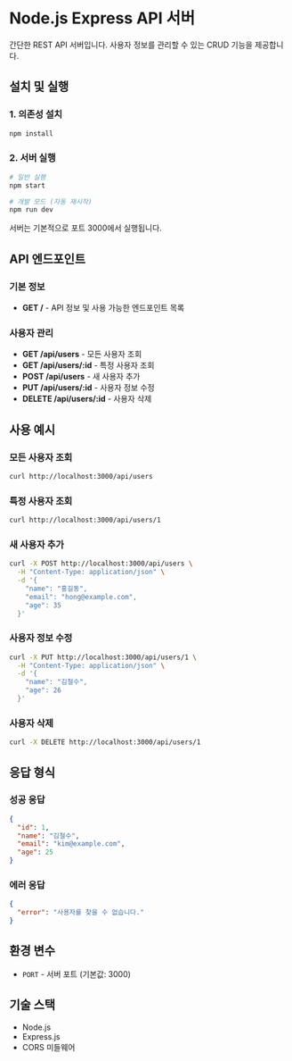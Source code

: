 # Node.js Express API 서버

간단한 REST API 서버입니다. 사용자 정보를 관리할 수 있는 CRUD 기능을 제공합니다.

## 설치 및 실행

### 1. 의존성 설치
```bash
npm install
```

### 2. 서버 실행
```bash
# 일반 실행
npm start

# 개발 모드 (자동 재시작)
npm run dev
```

서버는 기본적으로 포트 3000에서 실행됩니다.

## API 엔드포인트

### 기본 정보
- **GET /** - API 정보 및 사용 가능한 엔드포인트 목록

### 사용자 관리
- **GET /api/users** - 모든 사용자 조회
- **GET /api/users/:id** - 특정 사용자 조회
- **POST /api/users** - 새 사용자 추가
- **PUT /api/users/:id** - 사용자 정보 수정
- **DELETE /api/users/:id** - 사용자 삭제

## 사용 예시

### 모든 사용자 조회
```bash
curl http://localhost:3000/api/users
```

### 특정 사용자 조회
```bash
curl http://localhost:3000/api/users/1
```

### 새 사용자 추가
```bash
curl -X POST http://localhost:3000/api/users \
  -H "Content-Type: application/json" \
  -d '{
    "name": "홍길동",
    "email": "hong@example.com",
    "age": 35
  }'
```

### 사용자 정보 수정
```bash
curl -X PUT http://localhost:3000/api/users/1 \
  -H "Content-Type: application/json" \
  -d '{
    "name": "김철수",
    "age": 26
  }'
```

### 사용자 삭제
```bash
curl -X DELETE http://localhost:3000/api/users/1
```

## 응답 형식

### 성공 응답
```json
{
  "id": 1,
  "name": "김철수",
  "email": "kim@example.com",
  "age": 25
}
```

### 에러 응답
```json
{
  "error": "사용자를 찾을 수 없습니다."
}
```

## 환경 변수

- `PORT` - 서버 포트 (기본값: 3000)

## 기술 스택

- Node.js
- Express.js
- CORS 미들웨어